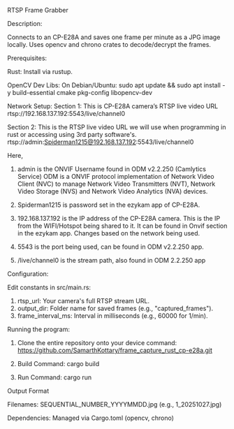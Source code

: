 RTSP Frame Grabber

Description:

Connects to an CP-E28A and saves one frame per minute as a JPG image locally. Uses opencv and chrono crates to decode/decrypt the frames.

Prerequisites:

Rust: Install via rustup.

OpenCV Dev Libs: On Debian/Ubuntu: sudo apt update && sudo apt install -y build-essential cmake pkg-config libopencv-dev

Network Setup:
Section 1:
This is CP-E28A camera’s RTSP live video URL
rtsp://192.168.137.192:5543/live/channel0

Section 2:
This is the RTSP live video URL we will use when programming in rust or accessing using 3rd party software's.
rtsp://admin:Spiderman1215@192.168.137.192:5543/live/channel0

Here,
1. admin is the ONVIF Username found in ODM v2.2.250 (Camlytics Service)
   ODM is a ONVIF protocol implementation of Network Video Client (NVC) to manage Network Video Transmitters (NVT), Network Video Storage (NVS) and Network Video Analytics (NVA) devices.

2. Spiderman1215 is password set in the ezykam app of CP-E28A.

3. 192.168.137.192 is the IP address of the CP-E28A camera.
   This is the IP from the WIFI/Hotspot being shared to it.
   It can be found in Onvif section in the ezykam app.
   Changes based on the network being used.

4. 5543 is the port being used, can be found in ODM v2.2.250 app.

5. /live/channel0 is the stream path, also found in ODM 2.2.250 app

Configuration:

Edit constants in src/main.rs:
1. rtsp_url: Your camera's full RTSP stream URL.
2. output_dir: Folder name for saved frames (e.g., "captured_frames").
3. frame_interval_ms: Interval in milliseconds (e.g., 60000 for 1/min).

Running the program:

1. Clone the entire repository onto your device command: https://github.com/SamarthKottary/frame_capture_rust_cp-e28a.git


2. Build Command: cargo build
3. Run Command: cargo run

Output Format

Filenames: SEQUENTIAL_NUMBER_YYYYMMDD.jpg (e.g., 1_20251027.jpg)

Dependencies:
Managed via Cargo.toml (opencv, chrono)

